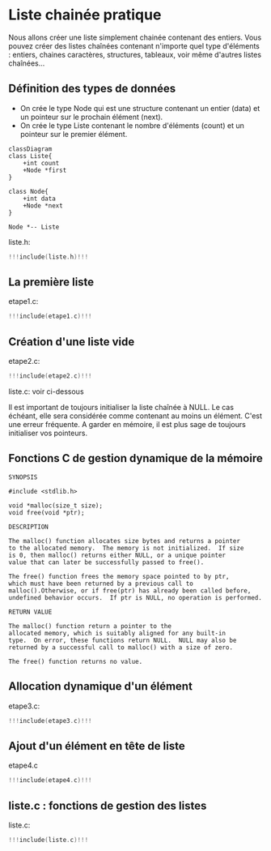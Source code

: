 # Liste chainée pratique

Nous allons créer une liste simplement chainée contenant des entiers.
Vous pouvez créer des listes chaînées contenant n'importe quel type d'éléments : entiers, chaines caractères, structures, tableaux, voir même d'autres listes chaînées...

## Définition des types de données

- On crée le type Node qui est une structure contenant un entier (data) et un pointeur sur le prochain élément (next). 
- On crée le type Liste contenant le nombre d'éléments (count) et un pointeur sur le premier élément.

```mermaid
classDiagram
class Liste{
    +int count
    +Node *first
}

class Node{
    +int data
    +Node *next
}

Node *-- Liste
```

liste.h:
```C
!!!include(liste.h)!!!
```

## La première liste 
etape1.c:
```C
!!!include(etape1.c)!!!
```

## Création d'une liste vide

etape2.c:
```C
!!!include(etape2.c)!!!
```

liste.c: voir ci-dessous

Il est important de toujours initialiser la liste chaînée à NULL. Le cas échéant, elle sera considérée comme contenant au moins un élément. C'est une erreur fréquente. A garder en mémoire, il est plus sage de toujours initialiser vos pointeurs.

## Fonctions C de gestion dynamique de la mémoire

```
SYNOPSIS

#include <stdlib.h>

void *malloc(size_t size);
void free(void *ptr);

DESCRIPTION

The malloc() function allocates size bytes and returns a pointer
to the allocated memory.  The memory is not initialized.  If size
is 0, then malloc() returns either NULL, or a unique pointer
value that can later be successfully passed to free().

The free() function frees the memory space pointed to by ptr,
which must have been returned by a previous call to malloc().Otherwise, or if free(ptr) has already been called before, undefined behavior occurs.  If ptr is NULL, no operation is performed.

RETURN VALUE

The malloc() function return a pointer to the
allocated memory, which is suitably aligned for any built-in
type.  On error, these functions return NULL.  NULL may also be
returned by a successful call to malloc() with a size of zero.

The free() function returns no value.
```

## Allocation dynamique d'un élément

etape3.c:
```C
!!!include(etape3.c)!!!
```

## Ajout d'un élément en tête de liste

etape4.c

```C
!!!include(etape4.c)!!!
```
## liste.c : fonctions de gestion des listes

liste.c:
```C
!!!include(liste.c)!!!
```
